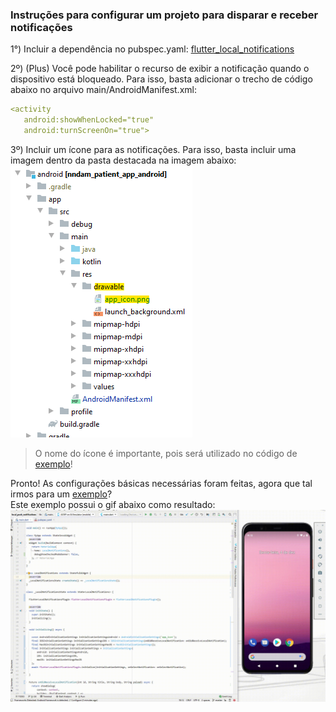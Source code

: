 ### Instruções para configurar um projeto para disparar e receber notificações

1°) Incluir a dependência no pubspec.yaml: [flutter_local_notifications](https://pub.dev/packages/flutter_local_notifications)  

2º) (Plus) Você pode habilitar o recurso de exibir a notificação quando o dispositivo está bloqueado. Para isso, basta adicionar o trecho de código abaixo no arquivo main/AndroidManifest.xml:  
```yaml
<activity
   android:showWhenLocked="true"
   android:turnScreenOn="true">
```

3º) Incluir um ícone para as notificações. Para isso, basta incluir uma imagem dentro da pasta destacada na imagem abaixo:  
![](https://github.com/SabrinaKaren/flutter-helper/blob/master/local-push-notification/assets/01.png)
> O nome do ícone é importante, pois será utilizado no código de [exemplo](local-push-notification/example.dart)!  

Pronto! As configurações básicas necessárias foram feitas, agora que tal irmos para um [exemplo](local-push-notification/example.dart)?  
Este exemplo possui o gif abaixo como resultado:  
![](https://github.com/SabrinaKaren/flutter-helper/blob/master/local-push-notification/assets/02.gif)
